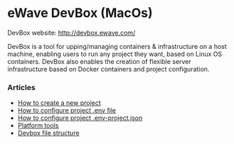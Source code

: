 # eWave DevBox (MacOs)

DevBox website: http://devbox.ewave.com/

DevBox is a tool for upping/managing containers & infrastructure on a host machine, enabling users to run any project they want, based on Linux OS containers.
DevBox also enables the creation of flexible server infrastructure based on Docker containers and project configuration.

### Articles

- [How to create a new project](_doc/articles/hot_to_create_a_new_project.md)
- [How to configure project .env file](_doc/articles/project_dotenv.md)
- [How to configure project .env-project.json](_doc/articles/project_env_project_json.md)
- [Platform tools](_doc/articles/platform_tools.md)
- [Devbox file structure](_doc/articles/file_structure.md)
